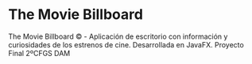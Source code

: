 # The Movie Billboard
The Movie Billboard © - Aplicación de escritorio con información y curiosidades de los estrenos de cine. Desarrollada en JavaFX. Proyecto Final 2ºCFGS DAM
